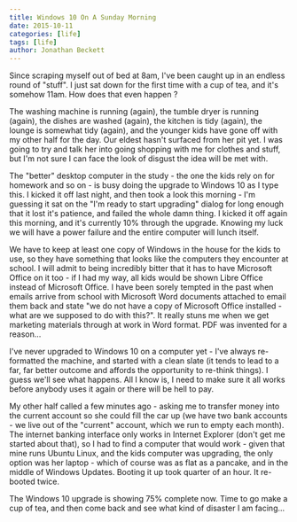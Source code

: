 ```yaml
---
title: Windows 10 On A Sunday Morning
date: 2015-10-11
categories: [life]
tags: [life]
author: Jonathan Beckett
---
```


Since scraping myself out of bed at 8am, I've been caught up in an endless round of "stuff". I just sat down for the first time with a cup of tea, and it's somehow 11am. How does that even happen ?

The washing machine is running (again), the tumble dryer is running (again), the dishes are washed (again), the kitchen is tidy (again), the lounge is somewhat tidy (again), and the younger kids have gone off with my other half for the day. Our eldest hasn't surfaced from her pit yet. I was going to try and talk her into going shopping with me for clothes and stuff, but I'm not sure I can face the look of disgust the idea will be met with.

The "better" desktop computer in the study - the one the kids rely on for homework and so on - is busy doing the upgrade to Windows 10 as I type this. I kicked it off last night, and then took a look this morning - I'm guessing it sat on the "I'm ready to start upgrading" dialog for long enough that it lost it's patience, and failed the whole damn thing. I kicked it off again this morning, and it's currently 10% through the upgrade. Knowing my luck we will have a power failure and the entire computer will lunch itself.

We have to keep at least one copy of Windows in the house for the kids to use, so they have something that looks like the computers they encounter at school. I will admit to being incredibly bitter that it has to have Microsoft Office on it too - if I had my way, all kids would be shown Libre Office instead of Microsoft Office. I have been sorely tempted in the past when emails arrive from school with Microsoft Word documents attached to email them back and state "we do not have a copy of Microsoft Office installed - what are we supposed to do with this?". It really stuns me when we get marketing materials through at work in Word format. PDF was invented for a reason...

I've never upgraded to Windows 10 on a computer yet - I've always re-formatted the machine, and started with a clean slate (it tends to lead to a far, far better outcome and affords the opportunity to re-think things). I guess we'll see what happens. All I know is, I need to make sure it all works before anybody uses it again or there will be hell to pay.

My other half called a few minutes ago - asking me to transfer money into the current account so she could fill the car up (we have two bank accounts - we live out of the "current" account, which we run to empty each month). The internet banking interface only works in Internet Explorer (don't get me started about that), so I had to find a computer that would work - given that mine runs Ubuntu Linux, and the kids computer was upgrading, the only option was her laptop - which of course was as flat as a pancake, and in the middle of Windows Updates. Booting it up took quarter of an hour. It re-booted twice.

The Windows 10 upgrade is showing 75% complete now. Time to go make a cup of tea, and then come back and see what kind of disaster I am facing...